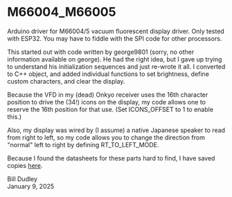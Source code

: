 # M66004_M66005
Arduino driver for M66004/5 vacuum fluorescent display driver. 
Only tested with ESP32.  You may have to fiddle with the SPI code
for other processors.

This started out with code written by george9801 (sorry, no other information
available on george).  He had the right idea, but I gave up trying to
understand his initialization sequences and just re-wrote it all.  I
converted to C++ object, and added individual functions to set brightness,
define custom characters, and clear the display.

Because the VFD in my (dead) Onkyo receiver uses the 16th character
position to drive the (34!) icons on the display, my code allows
one to reserve the 16th position for that use.  (Set ICONS_OFFSET
to 1 to enable this.)

Also, my display was wired by (I assume) a native Japanese speaker to read
from right to left, so my code allows you to change the direction from "normal"
left to right by defining RT_TO_LEFT_MODE.

Because I found the datasheets for these parts hard to find, I have saved copies 
<A HREF="https://www.dudley.nu/data-sheets/">here</A>.

Bill Dudley<br/>
January 9, 2025
